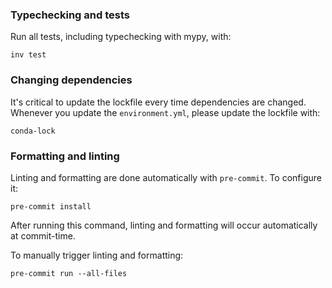 ### Typechecking and tests

Run all tests, including typechecking with mypy, with:

```
inv test
```


### Changing dependencies

It's critical to update the lockfile every time dependencies are changed. Whenever you
update the `environment.yml`, please update the lockfile with:

```
conda-lock
```


### Formatting and linting

Linting and formatting are done automatically with `pre-commit`. To configure it:

```
pre-commit install
```

After running this command, linting and formatting will occur automatically at
commit-time.

To manually trigger linting and formatting:

```
pre-commit run --all-files
```
